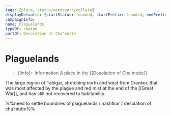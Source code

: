 ```yaml
---
tags: [place, status/needswork/collate]
displayDefaults: {startStatus: founded, startPrefix: founded, endPrefix: destroyed, endStatus: destroyed}
campaignInfo:
name: Plaguelands
typeOf: region
partOf: Desolation of Cha'mutte
---
```

# Plaguelands
>[!info]+ Information
> A place in the [[Desolation of Cha'mutte]]


The large region of Taelgar, stretching north and west from Drankor, that was most affected by the plague and red mist at the end of the [[Great War]], and has still not recovered to habitability. 

%%need to settle boundries of plaguelands / nashtkar / desolation of cha'mutte%%